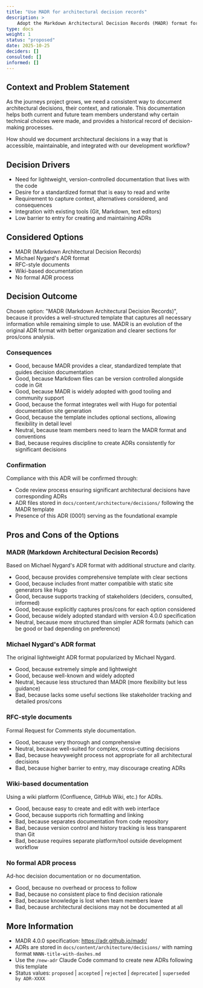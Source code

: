 ```yaml
---
title: "Use MADR for architectural decision records"
description: >
    Adopt the Markdown Architectural Decision Records (MADR) format for documenting architectural decisions in this project.
type: docs
weight: 1
status: "proposed"
date: 2025-10-25
deciders: []
consulted: []
informed: []
---
```


## Context and Problem Statement

As the journeys project grows, we need a consistent way to document architectural decisions, their context, and rationale. This documentation helps both current and future team members understand why certain technical choices were made, and provides a historical record of decision-making processes.

How should we document architectural decisions in a way that is accessible, maintainable, and integrated with our development workflow?

## Decision Drivers

* Need for lightweight, version-controlled documentation that lives with the code
* Desire for a standardized format that is easy to read and write
* Requirement to capture context, alternatives considered, and consequences
* Integration with existing tools (Git, Markdown, text editors)
* Low barrier to entry for creating and maintaining ADRs

## Considered Options

* MADR (Markdown Architectural Decision Records)
* Michael Nygard's ADR format
* RFC-style documents
* Wiki-based documentation
* No formal ADR process

## Decision Outcome

Chosen option: "MADR (Markdown Architectural Decision Records)", because it provides a well-structured template that captures all necessary information while remaining simple to use. MADR is an evolution of the original ADR format with better organization and clearer sections for pros/cons analysis.

### Consequences

* Good, because MADR provides a clear, standardized template that guides decision documentation
* Good, because Markdown files can be version controlled alongside code in Git
* Good, because MADR is widely adopted with good tooling and community support
* Good, because the format integrates well with Hugo for potential documentation site generation
* Good, because the template includes optional sections, allowing flexibility in detail level
* Neutral, because team members need to learn the MADR format and conventions
* Bad, because requires discipline to create ADRs consistently for significant decisions

### Confirmation

Compliance with this ADR will be confirmed through:
* Code review process ensuring significant architectural decisions have corresponding ADRs
* ADR files stored in `docs/content/architecture/decisions/` following the MADR template
* Presence of this ADR (0001) serving as the foundational example

## Pros and Cons of the Options

### MADR (Markdown Architectural Decision Records)

Based on Michael Nygard's ADR format with additional structure and clarity.

* Good, because provides comprehensive template with clear sections
* Good, because includes front matter compatible with static site generators like Hugo
* Good, because supports tracking of stakeholders (deciders, consulted, informed)
* Good, because explicitly captures pros/cons for each option considered
* Good, because widely adopted standard with version 4.0.0 specification
* Neutral, because more structured than simpler ADR formats (which can be good or bad depending on preference)

### Michael Nygard's ADR format

The original lightweight ADR format popularized by Michael Nygard.

* Good, because extremely simple and lightweight
* Good, because well-known and widely adopted
* Neutral, because less structured than MADR (more flexibility but less guidance)
* Bad, because lacks some useful sections like stakeholder tracking and detailed pros/cons

### RFC-style documents

Formal Request for Comments style documentation.

* Good, because very thorough and comprehensive
* Neutral, because well-suited for complex, cross-cutting decisions
* Bad, because heavyweight process not appropriate for all architectural decisions
* Bad, because higher barrier to entry, may discourage creating ADRs

### Wiki-based documentation

Using a wiki platform (Confluence, GitHub Wiki, etc.) for ADRs.

* Good, because easy to create and edit with web interface
* Good, because supports rich formatting and linking
* Bad, because separates documentation from code repository
* Bad, because version control and history tracking is less transparent than Git
* Bad, because requires separate platform/tool outside development workflow

### No formal ADR process

Ad-hoc decision documentation or no documentation.

* Good, because no overhead or process to follow
* Bad, because no consistent place to find decision rationale
* Bad, because knowledge is lost when team members leave
* Bad, because architectural decisions may not be documented at all

## More Information

* MADR 4.0.0 specification: https://adr.github.io/madr/
* ADRs are stored in `docs/content/architecture/decisions/` with naming format `NNNN-title-with-dashes.md`
* Use the `/new-adr` Claude Code command to create new ADRs following this template
* Status values: `proposed` | `accepted` | `rejected` | `deprecated` | `superseded by ADR-XXXX`

